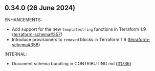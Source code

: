 ## 0.34.0 (26 June 2024)

ENHANCEMENTS:

* Add support for the new `templatestring` functions in Terraform 1.9 ([terraform-schema#357](https://github.com/hashicorp/terraform-schema/issues/357))
* Introduce provisioners to `removed` blocks in Terraform 1.9 ([terraform-schema#358](https://github.com/hashicorp/terraform-schema/issues/358))

INTERNAL:

* Document schema bundling in CONTRIBUTING.md ([#1736](https://github.com/hashicorp/terraform-ls/issues/1736))

